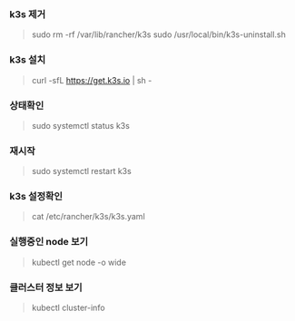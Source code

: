 
### k3s 제거
> sudo rm -rf /var/lib/rancher/k3s
> sudo /usr/local/bin/k3s-uninstall.sh

### k3s 설치
> curl -sfL https://get.k3s.io | sh -


### 상태확인
> sudo systemctl status k3s

### 재시작
> sudo systemctl restart k3s

### k3s 설정확인
> cat /etc/rancher/k3s/k3s.yaml

### 실행중인 node 보기 
> kubectl get node -o wide

### 클러스터 정보 보기
> kubectl cluster-info
